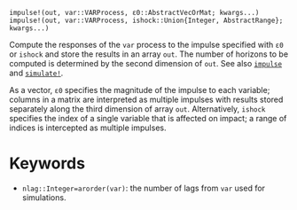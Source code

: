 ```
impulse!(out, var::VARProcess, ε0::AbstractVecOrMat; kwargs...)
impulse!(out, var::VARProcess, ishock::Union{Integer, AbstractRange}; kwargs...)
```

Compute the responses of the `var` process to the impulse specified with `ε0` or `ishock` and store the results in an array `out`. The number of horizons to be computed is determined by the second dimension of `out`. See also [`impulse`](@ref) and [`simulate!`](@ref).

As a vector, `ε0` specifies the magnitude of the impulse to each variable; columns in a matrix are interpreted as multiple impulses with results stored separately along the third dimension of array `out`. Alternatively, `ishock` specifies the index of a single variable that is affected on impact; a range of indices is intercepted as multiple impulses.

# Keywords

  * `nlag::Integer=arorder(var)`: the number of lags from `var` used for simulations.
